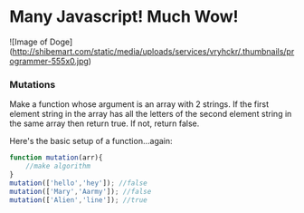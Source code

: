 # Many Javascript! Much Wow!

![Image of Doge]
(http://shibemart.com/static/media/uploads/services/vryhckr/.thumbnails/programmer-555x0.jpg)

### Mutations
Make a function whose argument is an array with 2 strings. If the first element string in the array has all the letters of the second element string in the same array then return true. If not, return false.

Here's the basic setup of a function...again:

```Javascript
function mutation(arr){
	//make algorithm
}
mutation(['hello','hey']); //false
mutation(['Mary','Aarmy']); //false
mutation(['Alien','line']); //true
```